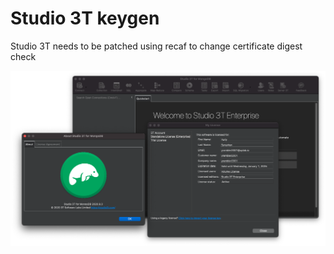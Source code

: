 # Studio 3T keygen

Studio 3T needs to be patched using recaf to change certificate digest check 

![screenshot](/images/Screenshot2020-11-22at01.01.45.png)
